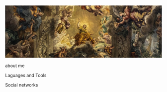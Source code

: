 ![Header](https://github.com/chealbee/chealbee/blob/main/assets/1500x500.jpg)

about me

Laguages and Tools

Social networks
